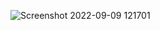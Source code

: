 ![Screenshot 2022-09-09 121701](https://user-images.githubusercontent.com/105651785/189369392-44dc2769-dfa4-4fc9-a131-aa53d70f2a43.png)
